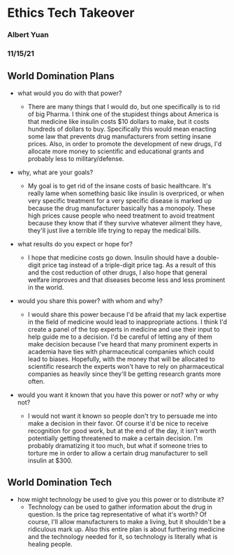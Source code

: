 # Ethics Tech Takeover
### Albert Yuan
### 11/15/21


## World Domination Plans

* what would you do with that power?
  * There are many things that I would do, but one specifically is to rid of big Pharma. I think one 
  of the stupidest things about America is that medicine like insulin costs $10 dollars to make, but 
  it costs hundreds of dollars to buy. Specifically this would mean enacting some law that prevents 
  drug manufacturers from setting insane prices. Also, in order to promote the development of new drugs,
  I'd allocate more money to scientific and educational grants and probably less to military/defense. 

* why, what are your goals?
  * My goal is to get rid of the insane costs of basic healthcare. It's really lame when something 
  basic like insulin is overpriced, or when very specific treatment for a very specific disease is 
  marked up because the drug manufacturer basically has a monopoly. These high prices cause people 
  who need treatment to avoid treatment because they know that if they survive whatever ailment they
  have, they'll just live a terrible life trying to repay the medical bills.

* what results do you expect or hope for?
  * I hope that medicine costs go down. Insulin should have a double-digit price tag instead of a 
  triple-digit price tag. As a result of this and the cost reduction of other drugs, I also hope that 
  general welfare improves and that diseases become less and less prominent in the world. 

* would you share this power? with whom and why?
  * I would share this power because I'd be afraid that my lack expertise in the field of medicine 
  would lead to inappropriate actions. I think I'd create a panel of the top experts in medicine and 
  use their input to help guide me to a decision. I'd be careful of letting any of them make decision 
  because I've heard that many prominent experts in academia have ties with pharmaceutical companies
  which could lead to biases. Hopefully, with the money that will be allocated to scientific research
  the experts won't have to rely on pharmaceutical companies as heavily since they'll be getting 
  research grants more often.

* would you want it known that you have this power or not? why or why not?
  * I would not want it known so people don't try to persuade me into make a decision in their favor.
  Of course it'd be nice to receive recognition for good work, but at the end of the day, it isn't worth
  potentially getting threatened to make a certain decision. I'm probably dramatizing it too much, but
  what if someone tries to torture me in order to allow a certain drug manufacturer to sell insulin
  at $300.


## World Domination Tech

* how might technology be used to give you this power or to distribute it?
  * Technology can be used to gather information about the drug in question. Is the price tag representative
  of what it's worth? Of course, I'll allow manufacturers to make a living, but it shouldn't be a 
  ridiculous mark up. Also this entire plan is about furthering medicine and the technology needed for
  it, so technology is literally what is healing people.
 
 